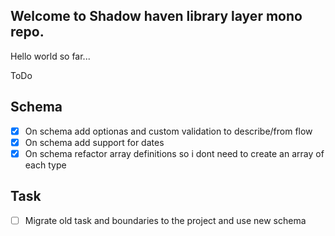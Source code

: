 ## Welcome to Shadow haven library layer mono repo.

Hello world so far...

ToDo

## Schema

- [X] On schema add optionas and custom validation to describe/from flow
- [X] On schema add support for dates
- [X] On schema refactor array definitions so i dont need to create an array of each type

## Task

- [ ] Migrate old task and boundaries to the project and use new schema